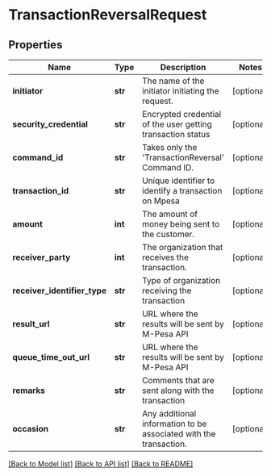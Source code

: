 # TransactionReversalRequest

## Properties
Name | Type | Description | Notes
------------ | ------------- | ------------- | -------------
**initiator** | **str** | The name of the initiator initiating the request. | [optional] 
**security_credential** | **str** | Encrypted credential of the user getting transaction status | [optional] 
**command_id** | **str** | Takes only the &#x27;TransactionReversal&#x27; Command ID. | [optional] 
**transaction_id** | **str** | Unique identifier to identify a transaction on Mpesa | [optional] 
**amount** | **int** | The amount of money being sent to the customer. | [optional] 
**receiver_party** | **int** | The organization that receives the transaction. | [optional] 
**receiver_identifier_type** | **str** | Type of organization receiving the transaction | [optional] 
**result_url** | **str** | URL where the results will be sent by M-Pesa API | [optional] 
**queue_time_out_url** | **str** | URL where the results will be sent by M-Pesa API | [optional] 
**remarks** | **str** | Comments that are sent along with the transaction | [optional] 
**occasion** | **str** | Any additional information to be associated with the transaction. | [optional] 

[[Back to Model list]](../README.md#documentation-for-models) [[Back to API list]](../README.md#documentation-for-api-endpoints) [[Back to README]](../README.md)

